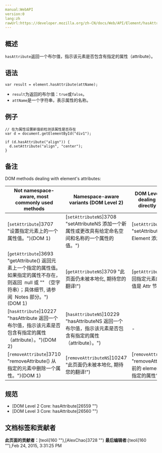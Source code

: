 ```yaml
---
manual:WebAPI
version:0
lang:zh
rawUrl:https://developer.mozilla.org/zh-CN/docs/Web/API/Element/hasAttribute
---
```






## 概述<a name="Summary"></a>


`hasAttribute`返回一个布尔值，指示该元素是否包含有指定的属性（attribute）。


## 语法<a name="Syntax"></a>

```
var result = element.hasAttribute(attName);

```

* `result`为返回的布尔值：`true`或`false`。
* `attName`是一个字符串，表示属性的名称。

## 例子<a name="Example"></a>

```
// 在为属性设置新值前检测该属性是否存在
var d = document.getElementById("div1"); 

if (d.hasAttribute("align")) { 
  d.setAttribute("align", "center"); 
}
```

## 备注<a name="Notes"></a>


DOM methods dealing with element&#39;s attributes:


Not namespace-aware, most commonly used methods | Namespace-aware variants (DOM Level 2) | DOM Level 1 methods for dealing with`Attr`nodes directly (seldom used) | DOM Level 2 namespace-aware methods for dealing with`Attr`nodes directly (seldom used) 
 ---  |  ---  |  ---  |  ---  | 
[`setAttribute`]3707 "设置指定元素上的一个属性值。")(DOM 1) | [`setAttributeNS`]3708 "setAttributeNS 添加一个新属性或更改具有给定命名空间和名称的一个属性的值。") | [`setAttributeNode`]10260 "setAttributeNode() 为指定的 Element 添加属性节点.") | [`setAttributeNodeNS`]10262 "setAttributeNodeNS 可以给一个元素添加一个新的命名空间的属性节点.") 
[`getAttribute`]3693 "getAttribute() 返回元素上一个指定的属性值。如果指定的属性不存在，则返回  null 或 "" （空字符串）；具体细节, 请参阅  Notes 部分。")(DOM 1) | [`getAttributeNS`]3709 "此页面仍未被本地化, 期待您的翻译!") | [`getAttributeNode`]3694 "返回指定元素的指定属性， 返回值是 Attr 节点类型") | [`getAttributeNodeNS`]10220 "此页面仍未被本地化, 期待您的翻译!") 
[`hasAttribute`]10227 "hasAttribute 返回一个布尔值，指示该元素是否包含有指定的属性（attribute）。")(DOM 2) | [`hasAttributeNS`]10229 "hasAttributeNS 返回一个布尔值，指示该元素是否包含有指定的属性（attribute）。") | - | - 
[`removeAttribute`]3710 "removeAttribute() 从指定的元素中删除一个属性。")(DOM 1) | [`removeAttributeNS`]10247 "此页面仍未被本地化, 期待您的翻译!") | [`removeAttributeNode`]10249 "removeAttributeNode 从当前的 element(元素节点) 删除指定的属性") | - 



## 规范<a name="Specification"></a>

* [DOM Level 2 Core: hasAttribute]26559 "")
* [DOM Level 3 Core: hasAttribute]26560 "")



## 文档标签和贡献者
**此页面的贡献者：**[teoli]160 ""),[AlexChao]3728 "")
**最后编辑者:**[teoli]160 ""),<time>Feb 24, 2015, 3:31:25 PM</time>


